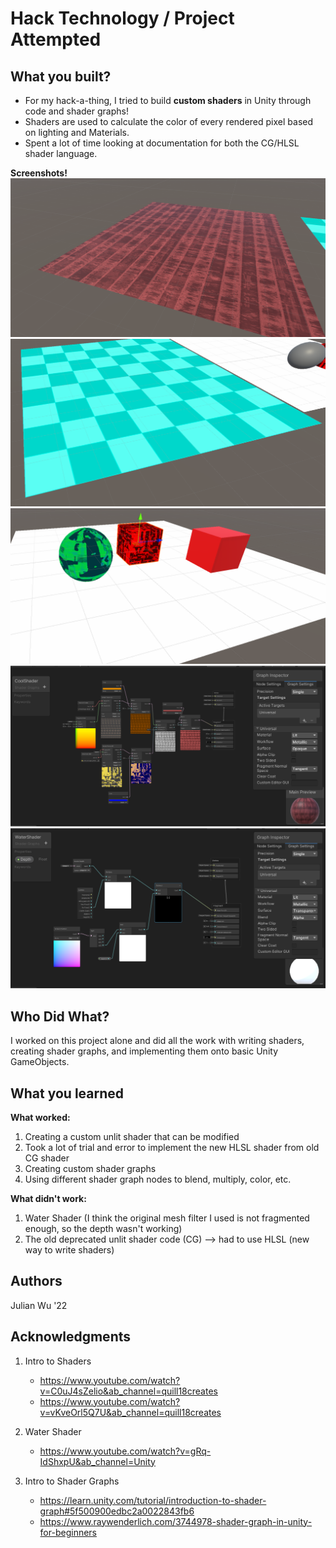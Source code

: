 # Hack Technology / Project Attempted

## What you built? 

* For my hack-a-thing, I tried to build __custom shaders__ in Unity through code and shader graphs! 
* Shaders are used to calculate the color of every rendered pixel based on lighting and Materials.
* Spent a lot of time looking at documentation for both the CG/HLSL shader language.

__Screenshots!__
![Screenshot1](imgs/snip01.PNG)
![Screenshot2](imgs/snip02.PNG)
![Screenshot3](imgs/snip03.PNG)
![Screenshot4](imgs/snip04.PNG)
![Screenshot5](imgs/snip05.PNG)


## Who Did What?

I worked on this project alone and did all the work with writing shaders, creating shader graphs, and implementing them onto basic Unity GameObjects.

## What you learned

__What worked:__
1. Creating a custom unlit shader that can be modified
2. Took a lot of trial and error to implement the new HLSL shader from old CG shader
2. Creating custom shader graphs
3. Using different shader graph nodes to blend, multiply, color, etc. 

__What didn't work:__
1. Water Shader (I think the original mesh filter I used is not fragmented enough, so the depth wasn't working)
2. The old deprecated unlit shader code (CG)  --> had to use HLSL (new way to write shaders)

## Authors

Julian Wu '22

## Acknowledgments

1. Intro to Shaders
    * https://www.youtube.com/watch?v=C0uJ4sZelio&ab_channel=quill18creates
    * https://www.youtube.com/watch?v=vKveOrl5Q7U&ab_channel=quill18creates

2. Water Shader
    * https://www.youtube.com/watch?v=gRq-IdShxpU&ab_channel=Unity

3. Intro to Shader Graphs
    * https://learn.unity.com/tutorial/introduction-to-shader-graph#5f500900edbc2a0022843fb6
    * https://www.raywenderlich.com/3744978-shader-graph-in-unity-for-beginners

